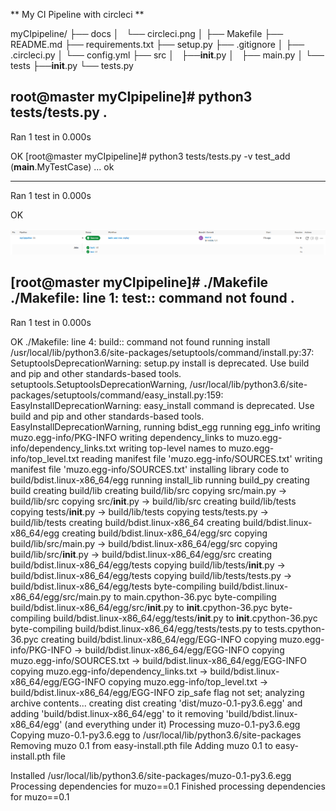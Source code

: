 ** My CI Pipeline with circleci **

myCIpipeline/
├── docs
│   └── circleci.png
│
├── Makefile
├── README.md
├── requirements.txt
├── setup.py
├── .gitignore
│
├── .circleci.py
│    └── config.yml
├── src
│   ├──__init__.py
│   ├── main.py
│
└── tests
    ├──__init__.py
    └── tests.py



root@master myCIpipeline]# python3  tests/tests.py
.
----------------------------------------------------------------------
Ran 1 test in 0.000s

OK
[root@master myCIpipeline]# python3  tests/tests.py  -v
test_add (__main__.MyTestCase) ... ok

----------------------------------------------------------------------
Ran 1 test in 0.000s

OK


![alt text](docs/circleci.png)


[root@master myCIpipeline]# ./Makefile
./Makefile: line 1: test:: command not found
.
----------------------------------------------------------------------
Ran 1 test in 0.000s

OK
./Makefile: line 4: build:: command not found
running install
/usr/local/lib/python3.6/site-packages/setuptools/command/install.py:37: SetuptoolsDeprecationWarning: setup.py install is deprecated. Use build and pip and other standards-based tools.
  setuptools.SetuptoolsDeprecationWarning,
/usr/local/lib/python3.6/site-packages/setuptools/command/easy_install.py:159: EasyInstallDeprecationWarning: easy_install command is deprecated. Use build and pip and other standards-based tools.
  EasyInstallDeprecationWarning,
running bdist_egg
running egg_info
writing muzo.egg-info/PKG-INFO
writing dependency_links to muzo.egg-info/dependency_links.txt
writing top-level names to muzo.egg-info/top_level.txt
reading manifest file 'muzo.egg-info/SOURCES.txt'
writing manifest file 'muzo.egg-info/SOURCES.txt'
installing library code to build/bdist.linux-x86_64/egg
running install_lib
running build_py
creating build
creating build/lib
creating build/lib/src
copying src/main.py -> build/lib/src
copying src/__init__.py -> build/lib/src
creating build/lib/tests
copying tests/__init__.py -> build/lib/tests
copying tests/tests.py -> build/lib/tests
creating build/bdist.linux-x86_64
creating build/bdist.linux-x86_64/egg
creating build/bdist.linux-x86_64/egg/src
copying build/lib/src/main.py -> build/bdist.linux-x86_64/egg/src
copying build/lib/src/__init__.py -> build/bdist.linux-x86_64/egg/src
creating build/bdist.linux-x86_64/egg/tests
copying build/lib/tests/__init__.py -> build/bdist.linux-x86_64/egg/tests
copying build/lib/tests/tests.py -> build/bdist.linux-x86_64/egg/tests
byte-compiling build/bdist.linux-x86_64/egg/src/main.py to main.cpython-36.pyc
byte-compiling build/bdist.linux-x86_64/egg/src/__init__.py to __init__.cpython-36.pyc
byte-compiling build/bdist.linux-x86_64/egg/tests/__init__.py to __init__.cpython-36.pyc
byte-compiling build/bdist.linux-x86_64/egg/tests/tests.py to tests.cpython-36.pyc
creating build/bdist.linux-x86_64/egg/EGG-INFO
copying muzo.egg-info/PKG-INFO -> build/bdist.linux-x86_64/egg/EGG-INFO
copying muzo.egg-info/SOURCES.txt -> build/bdist.linux-x86_64/egg/EGG-INFO
copying muzo.egg-info/dependency_links.txt -> build/bdist.linux-x86_64/egg/EGG-INFO
copying muzo.egg-info/top_level.txt -> build/bdist.linux-x86_64/egg/EGG-INFO
zip_safe flag not set; analyzing archive contents...
creating dist
creating 'dist/muzo-0.1-py3.6.egg' and adding 'build/bdist.linux-x86_64/egg' to it
removing 'build/bdist.linux-x86_64/egg' (and everything under it)
Processing muzo-0.1-py3.6.egg
Copying muzo-0.1-py3.6.egg to /usr/local/lib/python3.6/site-packages
Removing muzo 0.1 from easy-install.pth file
Adding muzo 0.1 to easy-install.pth file

Installed /usr/local/lib/python3.6/site-packages/muzo-0.1-py3.6.egg
Processing dependencies for muzo==0.1
Finished processing dependencies for muzo==0.1

